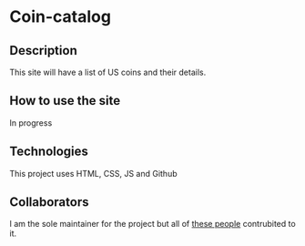 # Coin-catalog


## Description
This site will have a list of US coins and their details.

## How to use the site
In progress

## Technologies 
This project uses HTML, CSS, JS and Github

## Collaborators
I am the sole maintainer for the project but all of [these people](https://github.com/Coin-Catalog/Coin-catalog/graphs/contributors) contrubited to it.
